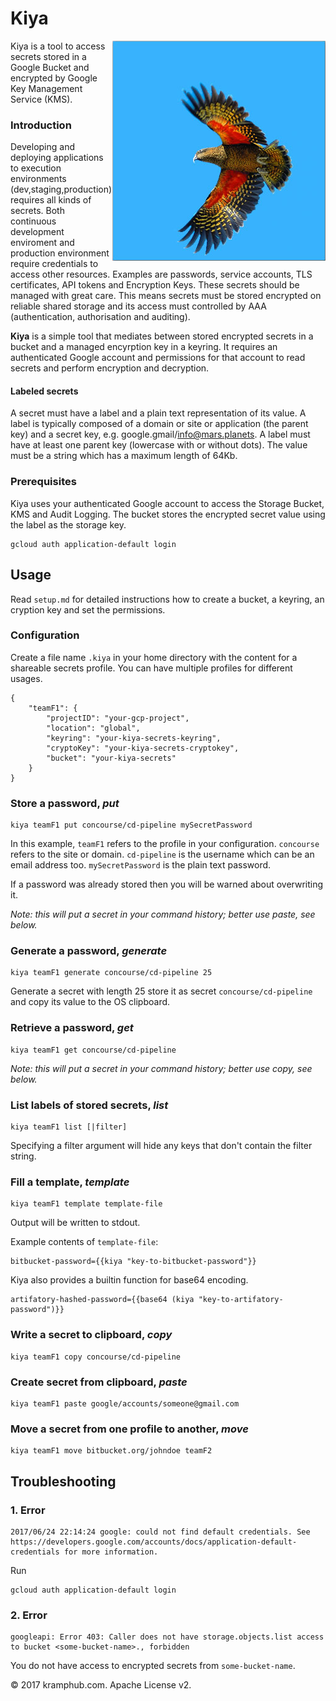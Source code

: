 # Kiya #

<img align="right" src="kea.jpg">

Kiya is a tool to access secrets stored in a Google Bucket and encrypted by Google Key Management Service (KMS).


### Introduction
Developing and deploying applications to execution environments (dev,staging,production) requires all kinds of secrets.
Both continuous development enviroment and production environment require credentials to access other resources.
Examples are passwords, service accounts, TLS certificates, API tokens and Encryption Keys. 
These secrets should be managed with great care.
This means secrets must be stored encrypted on reliable shared storage and its access must controlled by AAA (authentication, authorisation and auditing).

**Kiya** is a simple tool that mediates between stored encrypted secrets in a bucket and a managed encyrption key in a keyring. It requires an authenticated Google account and permissions for that account to read secrets and perform encryption and decryption.

#### Labeled secrets
A secret must have a label and a plain text representation of its value.
A label is typically composed of a domain or site or application (the parent key) and a secret key, e.g. google.gmail/info@mars.planets.
A label must have at least one parent key (lowercase with or without dots).
The value must be a string which has a maximum length of 64Kb.

### Prerequisites
Kiya uses your authenticated Google account to access the Storage Bucket, KMS and Audit Logging.
The bucket stores the encrypted secret value using the label as the storage key.

	gcloud auth application-default login
			
	
## Usage

Read `setup.md` for detailed instructions how to create a bucket, a keyring, an cryption key and set the permissions.

### Configuration

Create a file name `.kiya` in your home directory with the content for a shareable secrets profile. You can have multiple profiles for different usages.

	{
		"teamF1": {
			"projectID": "your-gcp-project",
			"location": "global",
			"keyring": "your-kiya-secrets-keyring",
			"cryptoKey": "your-kiya-secrets-cryptokey",
			"bucket": "your-kiya-secrets"
		}
	}

### Store a password, _put_

	kiya teamF1 put concourse/cd-pipeline mySecretPassword
	
In this example, `teamF1` refers to the profile in your configuration. `concourse` refers to the site or domain. `cd-pipeline` is the username which can be an email address too. `mySecretPassword` is the plain text password.

If a password was already stored then you will be warned about overwriting it.

_Note: this will put a secret in your command history; better use paste, see below._

### Generate a password, _generate_

	kiya teamF1 generate concourse/cd-pipeline 25

Generate a secret with length 25 store it as secret `concourse/cd-pipeline` and copy its value to the OS clipboard.

### Retrieve a password, _get_

	kiya teamF1 get concourse/cd-pipeline

_Note: this will put a secret in your command history; better use copy, see below._	

### List labels of stored secrets, _list_

	kiya teamF1 list [|filter]

Specifying a filter argument will hide any keys that don't contain the filter string.

### Fill a template, _template_

    kiya teamF1 template template-file

Output will be written to stdout.

Example contents of `template-file`:

    bitbucket-password={{kiya "key-to-bitbucket-password"}}
    
Kiya also provides a builtin function for base64 encoding.

    artifatory-hashed-password={{base64 (kiya "key-to-artifatory-password")}}

### Write a secret to clipboard, _copy_

	kiya teamF1 copy concourse/cd-pipeline

### Create secret from clipboard, _paste_

	kiya teamF1 paste google/accounts/someone@gmail.com

### Move a secret from one profile to another, _move_

    kiya teamF1 move bitbucket.org/johndoe teamF2

## Troubleshooting

### 1. Error

	2017/06/24 22:14:24 google: could not find default credentials. See https://developers.google.com/accounts/docs/application-default-credentials for more information.

Run

	gcloud auth application-default login

### 2. Error

	googleapi: Error 403: Caller does not have storage.objects.list access to bucket <some-bucket-name>., forbidden

You do not have access to encrypted secrets from `some-bucket-name`.

&copy; 2017 kramphub.com. Apache License v2.
